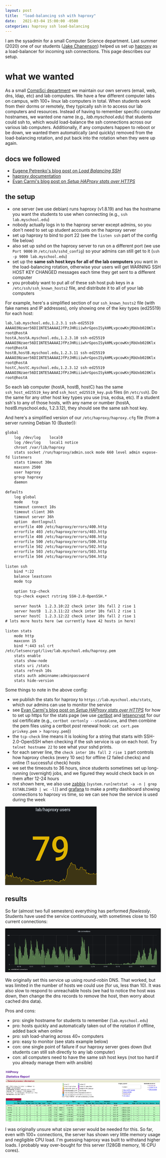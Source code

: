 ```yaml
---
layout: post
title:  "load-balancing ssh with haproxy"
date:   2021-03-04 15:00:00 -0500
categories: haproxy ssh load-balancing
---
```

I am the sysadmin for a small Computer Science department. Last summer (2020)
one of our students ([Jake Chanenson][jake]) helped us set up [haproxy][haproxy]
as a load-balancer for incoming ssh connections. This page describes our setup.

# what we wanted

As a small [CompSci department](https://www.cs.swarthmore.edu) we 
maintain our own servers (email, web, dns,
ldap, etc) and lab computers. We have a few different computer labs on campus,
with 100+ linux lab computers in total. When students work from their dorms or
remotely, they typically ssh in to access our lab computers and resources.
Instead of having to remember specific computer hostnames, we wanted one name
(e.g., *lab.myschool.edu*) that students could ssh to, which would load-balance
the ssh connections across our various lab computers. Additionally, if any
computers happen to reboot or be down, we wanted them automatically (and
quickly) removed from the load-balancing rotation, and put back into the
rotation when they were up again.

## docs we followed

- [Eugene Petrenko's blog post on *Load Balancing SSH*][petrenko] 
- [haproxy documentation][haproxy] 
- [Evan Carmi's blog post on *Setup HAProxy stats over HTTPS*][carmi] 

## the setup

- one server (we use debian) runs haproxy (v1.8.19) and has the hostname you want 
    the students to use 
    when connecting (e.g., `ssh lab.myschool.edu`)
- nobody actually logs in to the haproxy server except admins, so you don't 
    need to set up student accounts on the haproxy server
- set up haproxy to bind to port 22 (see the `listen ssh` part of the config file below)
- also set up sshd on the haproxy server to run on a different port (we
    use `Port 9000` in `/etc/ssh/sshd_config`) so your admins can still
    get to it (`ssh -p 9000 lab.myschool.edu`)
- set up the **same ssh host keys for all of the lab computers** you want
    in the load-balancing rotation, otherwise your users will get WARNING
    SSH HOST KEY CHANGED messages each time they get sent to a different computer
- you probably want to put all of these ssh host pub keys in a `/etc/ssh/ssh_known_hosts2` file,
    and distribute it to all of your lab computers

For example, here's a simplified section of our `ssh_known_hosts2` file
(with fake names and IP addresses), only showing one of the key types (ed25519)
for each host:

```
lab,lab.myschool.edu,1.2.3.1 ssh-ed25519 AAAAO3Nzaer56DI1NTE5AAAAIJfPzJHRiiiwhrGposISykHMLvpcowKnjRbUxb028Klx root@hostA
hostA,hostA.myschool.edu,1.2.3.10 ssh-ed25519 AAAAO3Nzaer56DI1NTE5AAAAIJfPzJHRiiiwhrGposISykHMLvpcowKnjRbUxb028Klx root@hostA
hostB,hostB.myschool.edu,1.2.3.11 ssh-ed25519 AAAAO3Nzaer56DI1NTE5AAAAIJfPzJHRiiiwhrGposISykHMLvpcowKnjRbUxb028Klx root@hostA
hostC,hostC.myschool.edu,1.2.3.12 ssh-ed25519 AAAAO3Nzaer56DI1NTE5AAAAIJfPzJHRiiiwhrGposISykHMLvpcowKnjRbUxb028Klx root@hostA
```

So each lab computer (hostA, hostB, hostC) has the same `ssh_host_ed25519_key`
and `ssh_host_ed25519_key.pub` files (in `/etc/ssh`). Do the same for any other
host key types you use (rsa, ecdsa, etc). If a student ssh's to any of those
hosts, with any name or number (hostA, hostB.myschool.edu, 1.2.3.12), they should
see the same ssh host key.

And here's a simplified version of our `/etc/haproxy/haproxy.cfg` file
(from a server running Debian 10 (Buster)):

```
global
	log /dev/log	local0
	log /dev/log	local1 notice
	chroot /var/lib/haproxy
	stats socket /run/haproxy/admin.sock mode 660 level admin expose-fd listeners
	stats timeout 30m
	maxconn 2500
	user haproxy
	group haproxy
	daemon

defaults
	log	global
	mode	tcp
	timeout connect 10s
	timeout client 36h
	timeout server 36h
	option	dontlognull
	errorfile 400 /etc/haproxy/errors/400.http
	errorfile 403 /etc/haproxy/errors/403.http
	errorfile 408 /etc/haproxy/errors/408.http
	errorfile 500 /etc/haproxy/errors/500.http
	errorfile 502 /etc/haproxy/errors/502.http
	errorfile 503 /etc/haproxy/errors/503.http
	errorfile 504 /etc/haproxy/errors/504.http

listen ssh 
	bind *:22
	balance leastconn
	mode tcp
        
	option tcp-check	
	tcp-check expect rstring SSH-2.0-OpenSSH.*
		
	server hostA  1.2.3.10:22 check inter 10s fall 2 rise 1
	server hostB  1.2.3.11:22 check inter 10s fall 2 rise 1
	server hostC  1.2.3.12:22 check inter 10s fall 2 rise 1
# lots more hosts here (we currently have 42 hosts in here)

listen stats
	mode http
	maxconn 15
	bind *:443 ssl crt /etc/letsencrypt/live/lab.myschool.edu/haproxy.pem
	stats enable
	stats show-node
	stats uri /stats
	stats refresh 10s
	stats auth adminname:adminpassword
	stats hide-version
```

Some things to note in the above config:

* we publish the stats for haproxy to `https://lab.myschool.edu/stats`, which
    our admins can use to monitor the service
* see [Evan Carmi's blog post on *Setup HAProxy stats over HTTPS*][carmi] 
    for how to set up https for the stats page (we use 
    [certbot](https://certbot.eff.org/) and [letsencrypt](https://letsencrypt.org/)
    for our ssl certificate (e.g., `certbot certonly --standalone`, and then
    combine the pem files using a certbot *post* renewal hook: `cat cert.pem privkey.pem > haproxy.pem`))
* the `tcp-check` line means it is looking for a string that starts with SSH-2.0-OpenSSH
    when checking if the ssh service is up on each host. Try `telnet hostname 22` to 
    see what your sshd prints.
* for each server line, the `check inter 10s fall 2 rise 1` part controls how haproxy
    checks (every 10 sec) for offline (2 failed checks) and online (1 successful check) hosts
* we set the timeouts to 36 hours, since students sometimes set up long-running (overnight)
    jobs, and we figured they would check back in on them after 12-24 hours
* not shown here, we also use 
    [zabbix](https://www.zabbix.com/) (`system.run[netstat -a -n | grep ESTABLISHED | wc -l]`) and 
    [grafana](https://grafana.com/) to make a pretty dashboard
    showing connections to haproxy vs time, so we can see how the service is
    used during the week

![grafana image](/assets/images/haproxy.png "grafana panel showing number of users")

## results

So far (almost two full semesters) everything has performed *flawlessly*. 
Students have used the service continuously, with sometimes close to 
150 current connections:

![haproxy connections for 2 semesters](/assets/images/hapconnections.png)

We originally set this service up using round-robin DNS. That worked, but was limited in
the number of hosts we could use (for us, less than 10). It was also slow to respond
to unreachable hosts (we had to notice the host was down, then change the dns records
to remove the host, then worry about cached dns data).

Pros and cons:

- pro: single hostname for students to remember (`lab.myschool.edu`)
- pro: hosts quickly and automatically taken out of the rotation if offline, added back when online
- pro: ssh load-sharing across 40+ computers 
- pro: easy to monitor (see stats example below)
- con: one single point of failure if our haproxy server goes down (but students can still ssh directly to any lab computer)
- con: all computers need to have the same ssh host keys (not too hard if you already manage them with ansible)

![haproxy stats example](/assets/images/hapstats.png)

I was originally unsure what size server would be needed for this. So far, even with 100+ connections,
the server has shown very little memory usage and negligible CPU load. I'm guessing haproxy was
built to withstand higher loads. I probably way over-bought for this server (128GB memory, 16 CPU cores).


[haproxy]: https://cbonte.github.io/haproxy-dconv/2.2/intro.html#1
[jake]: https://jakec007.github.io/
[petrenko]: https://jonnyzzz.com/blog/2017/05/24/ssh-haproxy/
[carmi]: https://evancarmi.com/writing/setup-haproxy-stats-over-https/

